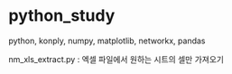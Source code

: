 # python_study
python, konply, numpy, matplotlib, networkx, pandas




nm_xls_extract.py : 엑셀 파일에서 원하는 시트의 셀만 가져오기
